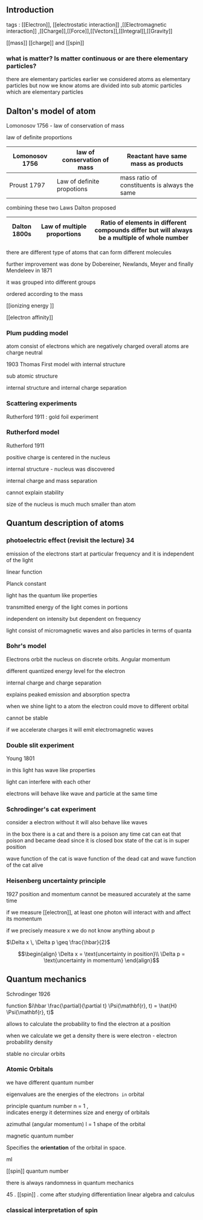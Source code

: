 
## Introduction



tags : [[Electron]], [[electrostatic interaction]] ,[[Electromagnetic interaction]] ,[[Charge]],[[Force]],[[Vectors]],[[Integral]],[[Gravity]]

[[mass]] [[charge]] and [[spin]] 


### what is matter? Is matter continuous or are there elementary particles?


there are elementary particles earlier we considered atoms as elementary particles but now we know atoms are divided into sub atomic particles which are elementary particles





## Dalton's model of atom 


Lomonosov 1756 - law of conservation of mass 

law of definite proportions



| Lomonosov 1756 | law of conservation of mass | Reactant have same mass as products           |
| -------------- | --------------------------- | --------------------------------------------- |
| Proust 1797    | Law of definite propotions  | mass ratio of constituents is always the same |

combining these two Laws Dalton proposed



| Dalton 1800s | Law of multiple proportions | Ratio of elements in different compounds differ but will always be a multiple of whole number |
| ------------ | --------------------------- | --------------------------------------------------------------------------------------------- |


there are different type of atoms that can form different molecules




further improvement was done by Dobereiner, Newlands, Meyer and finally Mendeleev in  1871


it was grouped into different groups

ordered according to the mass

[[ionizing energy ]] 

[[electron affinity]]


### Plum pudding model 


atom consist of electrons which are negatively charged
overall atoms are charge neutral

1903 Thomas First model with internal structure 

sub atomic structure

internal structure and internal charge separation


### Scattering experiments 


Rutherford 1911 : gold foil experiment


### Rutherford model



Rutherford 1911

positive charge is centered in the nucleus

internal structure - nucleus was discovered 

internal charge and mass separation

cannot explain stability

size of the nucleus is much much smaller than atom


## Quantum description of atoms



### photoelectric effect (revisit the lecture) 34

emission of the electrons start at particular frequency and it is independent of the light

linear function 

Planck constant

light has the quantum like properties

transmitted  energy of the light comes in portions

independent on intensity but dependent on frequency

light consist of micromagnetic waves and also particles in terms of quanta






### Bohr's model


Electrons orbit the nucleus on discrete orbits. Angular momentum 

different quantized energy level for the electron

internal charge and charge separation

explains peaked emission and absorption spectra

when we shine light to a atom the electron could move to different orbital

cannot be stable

if we accelerate charges it will emit electromagnetic waves 



### Double slit experiment


Young 1801

in this light has wave like properties

light can interfere with each other

electrons will behave like wave and particle at the same time


### Schrodinger's cat experiment



consider a electron without it will also behave like waves

in the box there is a cat and there is a poison any time cat can eat that poison and became dead since it is closed box state of the cat is in super position 

wave function of the cat is wave function of the dead cat and wave function of the cat alive



### Heisenberg uncertainty principle 


1927 position and momentum cannot be measured accurately at the same time

if we measure [[electron]], at least one photon will interact with and affect its momentum

if we precisely measure x  we do not know anything about p



$\Delta x \, \Delta p \geq \frac{\hbar}{2}$

$$\begin{align} \Delta x = \text{uncertainty in position}\\ 
\Delta p = \text{uncertainty in momentum} \end{align}$$


## Quantum mechanics



Schrodinger 1926

function
$i\hbar \frac{\partial}{\partial t} \Psi(\mathbf{r}, t) = \hat{H} \Psi(\mathbf{r}, t)$


allows to calculate the probability to find the electron at a position

when we calculate we get a density there is were electron - electron probability density

stable no circular orbits

### Atomic Orbitals


we have different quantum number

eigenvalues are the energies of the electron`s in` orbital 


principle quantum number
n = 1 ,  
indicates energy
it determines size and energy of orbitals

azimuthal (angular momentum)
l = 1
shape of the orbital


magnetic quantum number

Specifies the **orientation** of the orbital in space.
    

ml


[[spin]] quantum number


there is always randomness in quantum mechanics

45 .  [[spin]] .  come after studying differentiation linear algebra and calculus


### classical interpretation of spin












